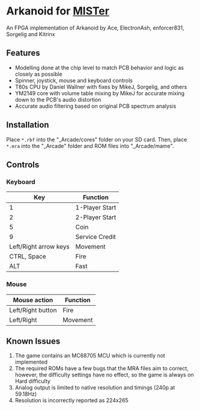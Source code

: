 # Arkanoid for [MISTer](https://github.com/MiSTer-devel/Main_MiSTer/wiki)
An FPGA implementation of Arkanoid by Ace, ElectronAsh, enforcer831, Sorgelig and Kitrinx

## Features
- Modelling done at the chip level to match PCB behavior and logic as closely as possible
- Spinner, joystick, mouse and keyboard controls
- T80s CPU by Daniel Wallner with fixes by MikeJ, Sorgelig, and others
- YM2149 core with volume table mixing by MikeJ for accurate mixing down to the PCB's audio distortion
- Accurate audio filtering based on original PCB spectrum analysis

## Installation
Place `*.rbf` into the "_Arcade/cores" folder on your SD card.  Then, place `*.mra` into the "_Arcade" folder and ROM files into "_Arcade/mame".

## Controls
### Keyboard
| Key | Function |
| --- | --- |
| 1 | 1-Player Start |
| 2 | 2-Player Start |
| 5 | Coin |
| 9 | Service Credit |
| Left/Right arrow keys | Movement |
| CTRL, Space | Fire |
| ALT | Fast |

### Mouse
| Mouse action | Function |
| --- | --- |
| Left/Right button | Fire |
| Left/Right | Movement |

## Known Issues
1) The game contains an MC68705 MCU which is currently not implemented
2) The required ROMs have a few bugs that the MRA files aim to correct, however, the difficulty settings have no effect, so the game is always on Hard difficulty
3) Analog output is limited to native resolution and timings (240p at 59.18Hz)
4) Resolution is incorrectly reported as 224x265